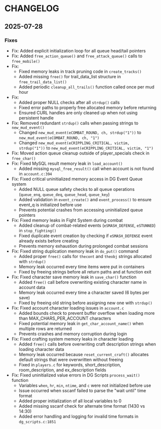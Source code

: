 # CHANGELOG

## 2025-07-28

### Fixes
  - Fix: Added explicit initialization loop for all queue head/tail pointers
  - Fix: Added `free_action_queue()` and `free_attack_queue()` calls to `free_mobile()`
  - Fix: 
    - Fixed memory leaks in track pruning code in `create_tracks()`
    - Added missing `free()` for trail_data_list structure in `free_trail_data_list()`
    - Added periodic `cleanup_all_trails()` function called once per mud hour
  - Fix:
    - Added proper NULL checks after all `strdup()` calls
    - Fixed error paths to properly free allocated memory before returning
    - Ensured CURL handles are only cleaned up when not using persistent handle
  - Fix: Removed redundant `strdup()` calls when passing strings to `new_mud_event()`
    - Changed `new_mud_event(eCOMBAT_ROUND, ch, strdup("1"))` to `new_mud_event(eCOMBAT_ROUND, ch, "1")`
    - Changed `new_mud_event(eCRIPPLING_CRITICAL, victim, strdup("1"))` to `new_mud_event(eCRIPPLING_CRITICAL, victim, "1")`
  - Fix: Moved action queue cleanup outside of player_specials check in `free_char()`
  - Fix: Fixed MySQL result memory leak in `load_account()`
    - Added missing `mysql_free_result()` call when account is not found in `account.c:394`
  - Fix: Fixed critical uninitialized memory access in DG Event Queue system
    - Added NULL queue safety checks to all queue operations (`queue_enq`, `queue_deq`, `queue_head`, `queue_key`)
    - Added validation in `event_create()` and `event_process()` to ensure event_q is initialized before use
    - Prevents potential crashes from accessing uninitialized queue pointers
  - Fix: Fixed memory leaks in Fight System during combat
    - Added cleanup of combat-related events (`eSMASH_DEFENSE`, `eSTUNNED`) in `stop_fighting()`
    - Fixed duplicate event creation by checking if `eSMASH_DEFENSE` event already exists before creating
    - Prevents memory exhaustion during prolonged combat sessions
  - Fix: Fixed string duplication memory leak in `do_put()` command
    - Added proper `free()` calls for `thecont` and `theobj` strings allocated with `strdup()`
    - Memory leak occurred every time items were put in containers
    - Fixed by freeing strings before all return paths and at function exit
  - Fix: Fixed character save memory leak in `save_char()` function
    - Added `free()` call before overwriting existing character name in account data
    - Memory leak occurred every time a character saved (6 bytes per save)
    - Fixed by freeing old string before assigning new one with `strdup()`
  - Fix: Fixed account character loading issues in `account.c`
    - Added bounds check to prevent buffer overflow when loading more than MAX_CHARS_PER_ACCOUNT characters
    - Fixed potential memory leak in `get_char_account_name()` when multiple rows are returned
    - Prevents crashes and memory corruption during login
  - Fix: Fixed crafting system memory leaks in character loading
    - Added `free()` calls before overwriting craft description strings when loading character data
    - Memory leak occurred because `reset_current_craft()` allocates default strings that were overwritten without freeing
    - Fixed in `players.c` for keywords, short_description, room_description, and ex_description fields
  - Fix: Fixed uninitialized value errors in DG Scripts `process_wait()` function
    - Variables `when`, `hr`, `min`, `ntime`, and `c` were not initialized before use
    - Issue occurred when sscanf failed to parse the "wait until" time format
    - Added proper initialization of all local variables to 0
    - Added missing sscanf check for alternate time format (1430 vs 14:30)
    - Added error handling and logging for invalid time formats in `dg_scripts.c:1851`

